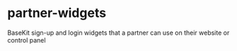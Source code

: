 partner-widgets
===============

BaseKit sign-up and login widgets that a partner can use on their website or control panel
